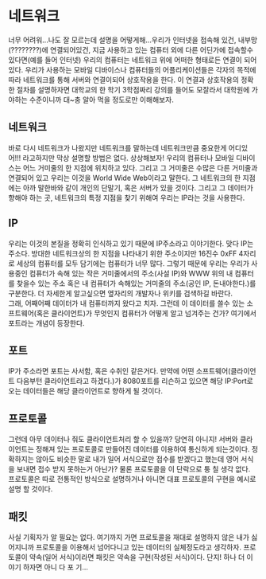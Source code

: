 # 네트워크
너무 어려워...나도 잘 모르는데 설명을 어떻게해...우리가 인터넷을 접속해 있건, 내부망(????????)에 연결되어있건, 지금 사용하고 있는 컴퓨터 외에 다른 어딘가에 접속할수 있다면(예를 들어 인터넷) 우리의 컴퓨터는 네트워크 위에 어떠한 형태로든 연결이 되어있다. 우리가 사용하는 모바일 디바이스나 컴퓨터들의 어플리케이션들은 각자의 목적에 따라 네트워크를 통해 서버와 연결이되어 상호작용을 한다. 이 연결과 상호작용의 정확한 절차를 설명하자면 대학교의 한 학기 3학점짜리 강의를 들어도 모잘라서 대학원에 가야하는 수준이니까 대~충 알아 먹을 정도로만 이해해보자.

## 네트워크
바로 다시 네트워크가 나왔지만 네트워크를 말하는데 네트워크만큼 중요한게 어디있어!!! 라고하지만 막상 설명할 방법은 없다. 상상해보자! 우리의 컴퓨터나 모바일 디바이스는 어느 거미줄의 한 지점에 위치하고 있다. 그리고 그 거미줄은 수많은 다른 거미줄과 연결되어 있고 우리는 이것을 World Wide Web이라고 말한다. 그 네트워크의 한 지점에는 아까 말한바와 같이 개인의 단말기, 혹은 서버가 있을 것이다. 그리고 그 데이터가 향해야 하는 곳, 네트워크의 특정 지점을 찾기 위해여 우리는 IP라는 것을 사용한다.

## IP
우리는 이것의 본질을 정확히 인식하고 있기 때문에 IP주소라고 이야기한다. 맞다 IP는 주소다. 방대한 네트워크상의 한 지점을 나타내기 위한 주소이지만 16진수 0xFF 4자리로 세상의 컴퓨터를 모두 담기에는 컴퓨터가 너무 많다. 그렇기 때문에 우리는 우리가 사용중인 컴퓨터가 속해 있는 작은 거미줄에서의 주소(사설 IP)와 WWW 위의 내 컴퓨터를 찾을수 있는 주소 혹은 내 컴퓨터가 속해있는 거미줄의 주소(공인 IP, 돈내야한다.)를 구분한다. 더 자세한게 알고싶으면 옆자리의 개발자나 위키를 검색하길 바란다.<br />
그래, 어째어째 데이터가 내 컴퓨터까지 왔다고 치자. 그런데 이 데이터를 쓸수 있는 소프트웨어(혹은 클라이언트)가 무엇인지 컴퓨터가 어떻게 알고 넘겨주는 건가? 여기에서 포트라는 개념이 등장한다.

## 포트
IP가 주소라면 포트는 사서함, 혹은 수취인 같은거다. 만약에 어떤 소프트웨어(클라이언트 다음부턴 클라이언트라고 하겠다.)가 8080포트를 리슨하고 있으면 해당 IP:Port로 오는 데이터들은 해당 클라이언트로 향하게 될 것이다.

## 프로토콜
그런데 아무 데이터나 줘도 클라이언트처리 할 수 있을까? 당연히 아니지! 서버와 클라이언트는 정해져 있는 프로토콜로 만들어진 데이터를 이용하여 통신하게 되는것이다. 정확하지는 않아도 비슷한 말로 내가 일어 서식으로만 접수를 받겠다고 했는데 영어 서식을 보내면 접수 받지 못하는거 아닌가? 물론 프로토콜을 이 단락으로 퉁 칠 생각 없다. 프로토콜은 따로 전통적인 방식으로 설명하거나 아니면 대표 프로토콜의 구현을 예시로 설명 할 것이다.

## 패킷
사실 기획자가 알 필요는 없다. 여기까지 가면 프로토콜을 재대로 설명하지 않은 내가 싫어지니까 프로토콜을 이용해서 넘어다니고 있는 데이터의 실체정도라고 생각하자. 프로토콜이 약속(일어 서식)이라면 패킷은 약속을 구현(작성된 서식)이다. 단지! 하나 더 이야기 하자면 아니 다 포 기...
